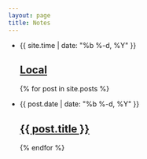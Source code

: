 ```yaml
---
layout: page  
title: Notes  
---
```


<div class="home">
<ul class="post-list">

<li>
<span class="post-meta">{{ site.time | date: "%b %-d, %Y" }}</span>
<h2>
<a class="post-link" href="http://int.ackmanlab.com.s3-website-us-west-2.amazonaws.com/">Local</a>
</h2>
</li>

{% for post in site.posts %}
<li>
<span class="post-meta">{{ post.date | date: "%b %-d, %Y" }}</span>
<h2>
<a class="post-link" href="{{ post.url | prepend: site.baseurl }}">{{ post.title }}</a>
</h2>
</li>
{% endfor %}
</ul>
</div>
